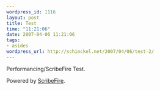 ```yaml
--- 
wordpress_id: 1116
layout: post
title: Test
time: "11:21:06"
date: 2007-04-06 11:21:06
tags: 
- asides
wordpress_url: http://schinckel.net/2007/04/06/test-2/
---
```

Performancing/ScribeFire Test.  
  
  
  


Powered by [ScribeFire][1].

   [1]: http://scribefire.com/

